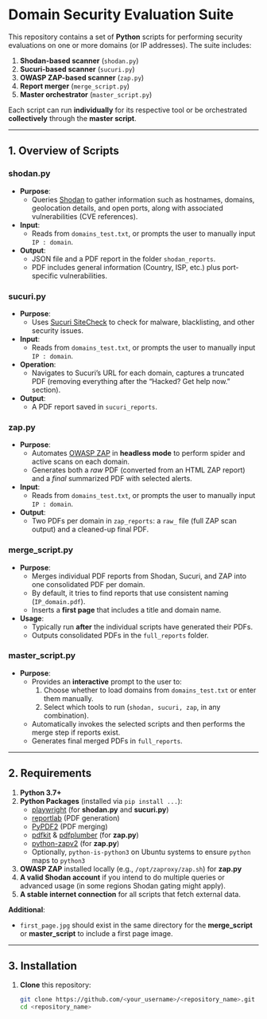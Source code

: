 # Domain Security Evaluation Suite

This repository contains a set of **Python** scripts for performing security evaluations on one or more domains (or IP addresses). The suite includes:

1. **Shodan-based scanner** (`shodan.py`)  
2. **Sucuri-based scanner** (`sucuri.py`)  
3. **OWASP ZAP-based scanner** (`zap.py`)  
4. **Report merger** (`merge_script.py`)  
5. **Master orchestrator** (`master_script.py`)

Each script can run **individually** for its respective tool or be orchestrated **collectively** through the **master script**.  

---

## 1. Overview of Scripts

### **shodan.py**
- **Purpose**:  
  - Queries [Shodan](https://www.shodan.io) to gather information such as hostnames, domains, geolocation details, and open ports, along with associated vulnerabilities (CVE references).  
- **Input**:  
  - Reads from `domains_test.txt`, or prompts the user to manually input `IP : domain`.  
- **Output**:  
  - JSON file and a PDF report in the folder `shodan_reports`.  
  - PDF includes general information (Country, ISP, etc.) plus port-specific vulnerabilities.

### **sucuri.py**
- **Purpose**:  
  - Uses [Sucuri SiteCheck](https://sitecheck.sucuri.net) to check for malware, blacklisting, and other security issues.  
- **Input**:  
  - Reads from `domains_test.txt`, or prompts the user to manually input `IP : domain`.  
- **Operation**:  
  - Navigates to Sucuri’s URL for each domain, captures a truncated PDF (removing everything after the “Hacked? Get help now.” section).  
- **Output**:  
  - A PDF report saved in `sucuri_reports`.

### **zap.py**
- **Purpose**:  
  - Automates [OWASP ZAP](https://www.zaproxy.org/) in **headless mode** to perform spider and active scans on each domain.  
  - Generates both a *raw* PDF (converted from an HTML ZAP report) and a *final* summarized PDF with selected alerts.  
- **Input**:  
  - Reads from `domains_test.txt`, or prompts the user to manually input `IP : domain`.  
- **Output**:  
  - Two PDFs per domain in `zap_reports`: a `raw_` file (full ZAP scan output) and a cleaned-up final PDF.

### **merge_script.py**
- **Purpose**:  
  - Merges individual PDF reports from Shodan, Sucuri, and ZAP into one consolidated PDF per domain.  
  - By default, it tries to find reports that use consistent naming (`IP_domain.pdf`).  
  - Inserts a **first page** that includes a title and domain name.  
- **Usage**:  
  - Typically run **after** the individual scripts have generated their PDFs.  
  - Outputs consolidated PDFs in the `full_reports` folder.

### **master_script.py**
- **Purpose**:  
  - Provides an **interactive** prompt to the user to:  
    1. Choose whether to load domains from `domains_test.txt` or enter them manually.  
    2. Select which tools to run (`shodan, sucuri, zap`, in any combination).  
  - Automatically invokes the selected scripts and then performs the merge step if reports exist.  
  - Generates final merged PDFs in `full_reports`.

---

## 2. Requirements

1. **Python 3.7+**  
2. **Python Packages** (installed via `pip install ...`):
   - [playwright](https://pypi.org/project/playwright/) (for **shodan.py** and **sucuri.py**)
   - [reportlab](https://pypi.org/project/reportlab/) (PDF generation)
   - [PyPDF2](https://pypi.org/project/PyPDF2/) (PDF merging)
   - [pdfkit](https://pypi.org/project/pdfkit/) & [pdfplumber](https://pypi.org/project/pdfplumber/) (for **zap.py**)
   - [python-zapv2](https://pypi.org/project/python-owasp-zap-v2.4/) (for **zap.py**)
   - Optionally, `python-is-python3` on Ubuntu systems to ensure `python` maps to `python3`
3. **OWASP ZAP** installed locally (e.g., `/opt/zaproxy/zap.sh`) for **zap.py**  
4. **A valid Shodan account** if you intend to do multiple queries or advanced usage (in some regions Shodan gating might apply).  
5. **A stable internet connection** for all scripts that fetch external data.  

**Additional**:  
- `first_page.jpg` should exist in the same directory for the **merge_script** or **master_script** to include a first page image.  

---

## 3. Installation

1. **Clone** this repository:
   ```bash
   git clone https://github.com/<your_username>/<repository_name>.git
   cd <repository_name>
